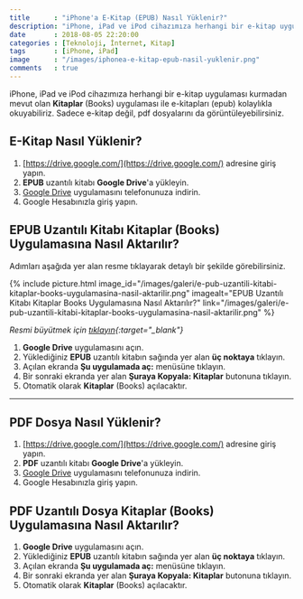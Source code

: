 ```yaml
---
title      : "iPhone'a E-Kitap (EPUB) Nasıl Yüklenir?"
description: "iPhone, iPad ve iPod cihazımıza herhangi bir e-kitap uygulaması kurmadan mevut olan Kitaplar (Books) uygulaması ile e-kitapları (epub) kolaylıkla okuyabiliriz.  Sadece e-kitap değil, pdf dosyalarını da görüntüleyebilirsiniz."
date       : 2018-08-05 22:20:00
categories : [Teknoloji, İnternet, Kitap]
tags       : [iPhone, iPad]
image      : "/images/iphonea-e-kitap-epub-nasil-yuklenir.png"
comments   : true
---
```


iPhone, iPad ve iPod cihazımıza herhangi bir e-kitap uygulaması kurmadan mevut olan **Kitaplar** (Books) uygulaması ile e-kitapları (epub) kolaylıkla okuyabiliriz.  Sadece e-kitap değil, pdf dosyalarını da görüntüleyebilirsiniz. 

## E-Kitap Nasıl Yüklenir?

1. [https://drive.google.com/](https://drive.google.com/) adresine giriş yapın.
2. **EPUB** uzantılı kitabı **Google Drive**'a yükleyin.
3. [Google Drive](https://itunes.apple.com/us/app/google-drive/id507874739?mt=8) uygulamasını telefonunuza indirin.
4. Google Hesabınızla giriş yapın. 

## **EPUB** Uzantılı Kitabı **Kitaplar** (Books) Uygulamasına Nasıl Aktarılır?

Adımları aşağıda yer alan resme tıklayarak detaylı bir şekilde görebilirsiniz.

{% include picture.html image_id="/images/galeri/e-pub-uzantili-kitabi-kitaplar-books-uygulamasina-nasil-aktarilir.png" imagealt="EPUB Uzantılı Kitabı Kitaplar Books Uygulamasına Nasıl Aktarılır?" link="/images/galeri/e-pub-uzantili-kitabi-kitaplar-books-uygulamasina-nasil-aktarilir.png" %}

*Resmi büyütmek için [tıklayın]({{site.url}}/images/galeri/e-pub-uzantili-kitabi-kitaplar-books-uygulamasina-nasil-aktarilir.png){:target="_blank"}*

1. **Google Drive** uygulamasını açın.
2. Yüklediğiniz **EPUB** uzantılı kitabın sağında yer alan **üç noktaya** tıklayın.
3. Açılan ekranda **Şu uygulamada aç:** menüsüne tıklayın.
4. Bir sonraki ekranda yer alan **Şuraya Kopyala: Kitaplar** butonuna tıklayın.
5. Otomatik olarak **Kitaplar** (Books) açılacaktır.

---

## PDF Dosya Nasıl Yüklenir?

1. [https://drive.google.com/](https://drive.google.com/) adresine giriş yapın.
2. **PDF** uzantılı kitabı **Google Drive**'a yükleyin.
3. [Google Drive](https://itunes.apple.com/us/app/google-drive/id507874739?mt=8) uygulamasını telefonunuza indirin.
4. Google Hesabınızla giriş yapın. 

## **PDF** Uzantılı Dosya **Kitaplar** (Books) Uygulamasına Nasıl Aktarılır?

1. **Google Drive** uygulamasını açın.
2. Yüklediğiniz **EPUB** uzantılı kitabın sağında yer alan **üç noktaya** tıklayın.
3. Açılan ekranda **Şu uygulamada aç:** menüsüne tıklayın.
4. Bir sonraki ekranda yer alan **Şuraya Kopyala: Kitaplar** butonuna tıklayın.
5. Otomatik olarak **Kitaplar** (Books) açılacaktır.  
